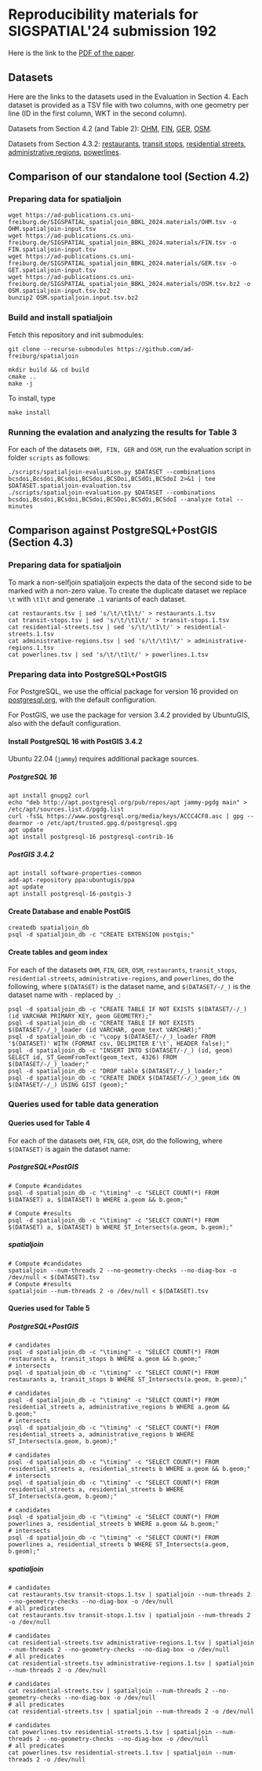 # Reproducibility materials for SIGSPATIAL'24 submission 192

Here is the link to the [PDF of the
paper](https://ad-publications.cs.uni-freiburg.de/SIGSPATIAL_spatialjoin_BBKL_2024.pdf).

## Datasets

Here are the links to the datasets used in the Evaluation in Section 4. Each
dataset is provided as a TSV file with two columns, with one geometry per line
(ID in the first column, WKT in the second column).

Datasets from Section 4.2 (and Table 2):
[OHM](https://ad-publications.cs.uni-freiburg.de/SIGSPATIAL_spatialjoin_BBKL_2024.materials/OHM.tsv),
[FIN](https://ad-publications.cs.uni-freiburg.de/SIGSPATIAL_spatialjoin_BBKL_2024.materials/FIN.tsv),
[GER](https://ad-publications.cs.uni-freiburg.de/SIGSPATIAL_spatialjoin_BBKL_2024.materials/GER.tsv),
[OSM](https://ad-publications.cs.uni-freiburg.de/SIGSPATIAL_spatialjoin_BBKL_2024.materials/OSM.tsv.bz2).

Datasets from Section 4.3.2:
[restaurants](https://ad-publications.cs.uni-freiburg.de/SIGSPATIAL_spatialjoin_BBKL_2024.materials/restaurants.tsv),
[transit stops](https://ad-publications.cs.uni-freiburg.de/SIGSPATIAL_spatialjoin_BBKL_2024.materials/transit-stops.tsv),
[residential streets](https://ad-publications.cs.uni-freiburg.de/SIGSPATIAL_spatialjoin_BBKL_2024.materials/residential-streets.tsv.bz2),
[administrative regions](https://ad-publications.cs.uni-freiburg.de/SIGSPATIAL_spatialjoin_BBKL_2024.materials/administrative-regions.tsv),
[powerlines](https://ad-publications.cs.uni-freiburg.de/SIGSPATIAL_spatialjoin_BBKL_2024.materials/powerlines.tsv).


## Comparison of our standalone tool (Section 4.2)

### Preparing data for spatialjoin

```
wget https://ad-publications.cs.uni-freiburg.de/SIGSPATIAL_spatialjoin_BBKL_2024.materials/OHM.tsv -o OHM.spatialjoin-input.tsv
wget https://ad-publications.cs.uni-freiburg.de/SIGSPATIAL_spatialjoin_BBKL_2024.materials/FIN.tsv -o FIN.spatialjoin-input.tsv
wget https://ad-publications.cs.uni-freiburg.de/SIGSPATIAL_spatialjoin_BBKL_2024.materials/GER.tsv -o GET.spatialjoin-input.tsv
wget https://ad-publications.cs.uni-freiburg.de/SIGSPATIAL_spatialjoin_BBKL_2024.materials/OSM.tsv.bz2 -o OSM.spatialjoin-input.tsv.bz2
bunzip2 OSM.spatialjoin.input.tsv.bz2
```

### Build and install spatialjoin

Fetch this repository and init submodules:

```
git clone --recurse-submodules https://github.com/ad-freiburg/spatialjoin
```

```
mkdir build && cd build
cmake ..
make -j
```

To install, type
```
make install
```

### Running the evalation and analyzing the results for Table 3

For each of the datasets `OHM, FIN, GER` and `OSM`, run the evaluation script in folder `scripts` as follows:

```
./scripts/spatialjoin-evaluation.py $DATASET --combinations bcsdoi,Bcsdoi,BCsdoi,BCSdoi,BCSDoi,BCSdOi,BCSdoI 2>&1 | tee $DATASET.spatialjoin-evaluation.tsv
./scripts/spatialjoin-evaluation.py $DATASET --combinations bcsdoi,Bcsdoi,BCsdoi,BCSdoi,BCSDoi,BCSdOi,BCSdoI --analyze total --minutes
```

## Comparison against PostgreSQL+PostGIS (Section 4.3)

### Preparing data for spatialjoin

To mark a non-selfjoin spatialjoin expects the data of the second side to be marked with a non-zero value.
To create the duplicate dataset we replace `\t` with `\t1\t` and generate `.1` variants of each dataset.

```
cat restaurants.tsv | sed 's/\t/\t1\t/' > restaurants.1.tsv
cat transit-stops.tsv | sed 's/\t/\t1\t/' > transit-stops.1.tsv
cat residential-streets.tsv | sed 's/\t/\t1\t/' > residential-streets.1.tsv
cat administrative-regions.tsv | sed 's/\t/\t1\t/' > administrative-regions.1.tsv
cat powerlines.tsv | sed 's/\t/\t1\t/' > powerlines.1.tsv
```

### Preparing data into PostgreSQL+PostGIS

For PostgreSQL, we use the official package for version 16 provided on [postgresql.org](https://postgresql.org), with the default configuration.

For PostGIS, we use the package for version 3.4.2 provided by UbuntuGIS, also with the default configuration.

#### Install PostgreSQL 16 with PostGIS 3.4.2

Ubuntu 22.04 (`jammy`) requires additional package sources.

##### PostgreSQL 16
```
apt install gnupg2 curl
echo "deb http://apt.postgresql.org/pub/repos/apt jammy-pgdg main" > /etc/apt/sources.list.d/pgdg.list
curl -fsSL https://www.postgresql.org/media/keys/ACCC4CF8.asc | gpg --dearmor -o /etc/apt/trusted.gpg.d/postgresql.gpg
apt update
apt install postgresql-16 postgresql-contrib-16
```

##### PostGIS 3.4.2
```
apt install software-properties-common
add-apt-repository ppa:ubuntugis/ppa
apt update
apt install postgresql-16-postgis-3
```

#### Create Database and enable PostGIS

```
createdb spatialjoin_db
psql -d spatialjoin_db -c "CREATE EXTENSION postgis;"
```

#### Create tables and geom index

For each of the datasets `OHM`, `FIN`, `GER`, `OSM`, `restaurants`, `transit_stops`, `residential-streets`, `administrative-regions`, and `powerlines`, do the following, where `$(DATASET)` is the dataset name, and `$(DATASET/-/_)` is the dataset name with `-` replaced by `_`:



```
psql -d spatialjoin_db -c "CREATE TABLE IF NOT EXISTS $(DATASET/-/_) (id VARCHAR PRIMARY KEY, geom GEOMETRY);"
psql -d spatialjoin_db -c "CREATE TABLE IF NOT EXISTS $(DATASET/-/_)_loader (id VARCHAR, geom_text VARCHAR);"
psql -d spatialjoin_db -c "\copy $(DATASET/-/_)_loader FROM '$(DATASET)' WITH (FORMAT csv, DELIMITER E'\t', HEADER false);"
psql -d spatialjoin_db -c "INSERT INTO $(DATASET/-/_) (id, geom) SELECT id, ST_GeomFromText(geom_text, 4326) FROM $(DATASET/-/_)_loader;"
psql -d spatialjoin_db -c "DROP table $(DATASET/-/_)_loader;"
psql -d spatialjoin_db -c "CREATE INDEX $(DATASET/-/_)_geom_idx ON $(DATASET/-/_) USING GIST (geom);"
```

### Queries used for table data generation

#### Queries used for Table 4

For each of the datasets `OHM`, `FIN`, `GER`, `OSM`, do the following, where `$(DATASET)` is again the dataset name:

##### PostgreSQL+PostGIS

```
# Compute #candidates
psql -d spatialjoin_db -c "\timing" -c "SELECT COUNT(*) FROM $(DATASET) a, $(DATASET) b WHERE a.geom && b.geom;"

# Compute #results
psql -d spatialjoin_db -c "\timing" -c "SELECT COUNT(*) FROM $(DATASET) a, $(DATASET) b WHERE ST_Intersects(a.geom, b.geom);"
```

##### spatialjoin
```
# Compute #candidates
spatialjoin --num-threads 2 --no-geometry-checks --no-diag-box -o /dev/null < $(DATASET).tsv
# Compute #results
spatialjoin --num-threads 2 -o /dev/null < $(DATASET).tsv
```

#### Queries used for Table 5

##### PostgreSQL+PostGIS
```
# candidates
psql -d spatialjoin_db -c "\timing" -c "SELECT COUNT(*) FROM restaurants a, transit_stops b WHERE a.geom && b.geom;"
# intersects
psql -d spatialjoin_db -c "\timing" -c "SELECT COUNT(*) FROM restaurants a, transit_stops b WHERE ST_Intersects(a.geom, b.geom);"
```
```
# candidates
psql -d spatialjoin_db -c "\timing" -c "SELECT COUNT(*) FROM residential_streets a, administrative_regions b WHERE a.geom && b.geom;"
# intersects
psql -d spatialjoin_db -c "\timing" -c "SELECT COUNT(*) FROM residential_streets a, administrative_regions b WHERE ST_Intersects(a.geom, b.geom);"
```
```
# candidates
psql -d spatialjoin_db -c "\timing" -c "SELECT COUNT(*) FROM residential_streets a, residential_streets b WHERE a.geom && b.geom;"
# intersects
psql -d spatialjoin_db -c "\timing" -c "SELECT COUNT(*) FROM residential_streets a, residential_streets b WHERE ST_Intersects(a.geom, b.geom);"
```
```
# candidates
psql -d spatialjoin_db -c "\timing" -c "SELECT COUNT(*) FROM powerlines a, residential_streets b WHERE a.geom && b.geom;"
# intersects
psql -d spatialjoin_db -c "\timing" -c "SELECT COUNT(*) FROM powerlines a, residential_streets b WHERE ST_Intersects(a.geom, b.geom);"
```

##### spatialjoin
```
# candidates
cat restaurants.tsv transit-stops.1.tsv | spatialjoin --num-threads 2 --no-geometry-checks --no-diag-box -o /dev/null
# all predicates
cat restaurants.tsv transit-stops.1.tsv | spatialjoin --num-threads 2 -o /dev/null 
```
```
# candidates
cat residential-streets.tsv administrative-regions.1.tsv | spatialjoin --num-threads 2 --no-geometry-checks --no-diag-box -o /dev/null
# all predicates
cat residential-streets.tsv administrative-regions.1.tsv | spatialjoin --num-threads 2 -o /dev/null 
```
```
# candidates
cat residential-streets.tsv | spatialjoin --num-threads 2 --no-geometry-checks --no-diag-box -o /dev/null
# all predicates
cat residential-streets.tsv | spatialjoin --num-threads 2 -o /dev/null 
```
```
# candidates
cat powerlines.tsv residential-streets.1.tsv | spatialjoin --num-threads 2 --no-geometry-checks --no-diag-box -o /dev/null
# all predicates
cat powerlines.tsv residential-streets.1.tsv | spatialjoin --num-threads 2 -o /dev/null 
```
